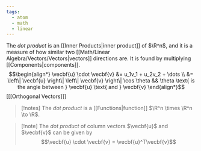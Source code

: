 ```yaml
---
tags:
  - atom
  - math
  - linear
---
```

The *dot product* is an [[Inner Products|inner product]] of $\R^n$, and it is a measure of how similar two [[Math/Linear Algebra/Vectors/Vectors|vectors]] directions are. It is found by multiplying [[Components|components]].
$$\begin{align*}
	\vecbf{u} \cdot \vecbf{v} &= u_1v_1 + u_2v_2 + \dots \\
	&= \left\| \vecbf{u} \right\| \left\| \vecbf{v} \right\| \cos \theta && \theta \text{ is the angle between } \vecbf{u} \text{ and } \vecbf{v}
\end{align*}$$
\[[[Orthogonal Vectors]]\]

> [!notes] The *dot product* is a [[Functions|function]] $\R^n \times \R^n \to \R$.

> [!note] The *dot product* of column vectors $\vecbf{u}$ and $\vecbf{v}$ can be given by $$\vecbf{u} \cdot \vecbf{v} = \vecbf{u}^T\vecbf{v}$$